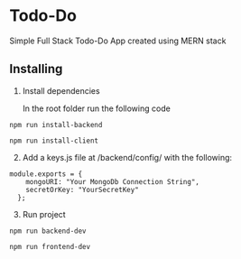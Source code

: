 # Todo-Do
Simple Full Stack Todo-Do App created using MERN stack

## Installing

1. Install dependencies

    In the root folder run the following code

```
npm run install-backend
```

```
npm run install-client
```

2. Add a keys.js file at /backend/config/ with the following:

```
module.exports = {
    mongoURI: "Your MongoDb Connection String",
    secretOrKey: "YourSecretKey"
  };
```
3. Run project

```
npm run backend-dev
```

```
npm run frontend-dev
```
